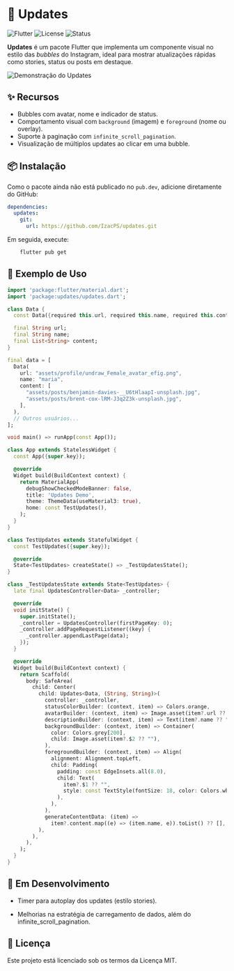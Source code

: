# 🫧 Updates

![Flutter](https://img.shields.io/badge/Made%20with-Flutter-blue)
![License](https://img.shields.io/badge/license-MIT-green)
![Status](https://img.shields.io/badge/status-100%25%20Funcional-success)

**Updates** é um pacote Flutter que implementa um componente visual no estilo das *bubbles* do Instagram, ideal para mostrar atualizações rápidas como stories, status ou posts em destaque.

![Demonstração do Updates](https://github.com/IzacPS/updates/blob/main/images/output.gif)

## ✨ Recursos

- Bubbles com avatar, nome e indicador de status.
- Comportamento visual com `background` (imagem) e `foreground` (nome ou overlay).
- Suporte à paginação com `infinite_scroll_pagination`.
- Visualização de múltiplos updates ao clicar em uma bubble.

## 📦 Instalação

Como o pacote ainda não está publicado no `pub.dev`, adicione diretamente do GitHub:

```yaml
dependencies:
  updates:
    git:
      url: https://github.com/IzacPS/updates.git
```

Em seguida, execute: 
```bash
    flutter pub get
```

## 🚀 Exemplo de Uso

```dart
import 'package:flutter/material.dart';
import 'package:updates/updates.dart';

class Data {
  const Data({required this.url, required this.name, required this.content});

  final String url;
  final String name;
  final List<String> content;
}

final data = [
  Data(
    url: "assets/profile/undraw_Female_avatar_efig.png",
    name: "maria",
    content: [
      "assets/posts/benjamin-davies-__U6tHlaapI-unsplash.jpg",
      "assets/posts/brent-cox-lRM-J3q2Z3k-unsplash.jpg",
    ],
  ),
  // Outros usuários...
];

void main() => runApp(const App());

class App extends StatelessWidget {
  const App({super.key});

  @override
  Widget build(BuildContext context) {
    return MaterialApp(
      debugShowCheckedModeBanner: false,
      title: 'Updates Demo',
      theme: ThemeData(useMaterial3: true),
      home: const TestUpdates(),
    );
  }
}

class TestUpdates extends StatefulWidget {
  const TestUpdates({super.key});

  @override
  State<TestUpdates> createState() => _TestUpdatesState();
}

class _TestUpdatesState extends State<TestUpdates> {
  late final UpdatesController<Data> _controller;

  @override
  void initState() {
    super.initState();
    _controller = UpdatesController(firstPageKey: 0);
    _controller.addPageRequestListener((key) {
      _controller.appendLastPage(data);
    });
  }

  @override
  Widget build(BuildContext context) {
    return Scaffold(
      body: SafeArea(
        child: Center(
          child: Updates<Data, (String, String)>(
            controller: _controller,
            statusColorBuilder: (context, item) => Colors.orange,
            avatarBuilder: (context, item) => Image.asset(item?.url ?? ""),
            descriptionBuilder: (context, item) => Text(item?.name ?? ""),
            backgroundBuilder: (context, item) => Container(
              color: Colors.grey[200],
              child: Image.asset(item?.$2 ?? ""),
            ),
            foregroundBuilder: (context, item) => Align(
              alignment: Alignment.topLeft,
              child: Padding(
                padding: const EdgeInsets.all(8.0),
                child: Text(
                  item?.$1 ?? "",
                  style: const TextStyle(fontSize: 18, color: Colors.white),
                ),
              ),
            ),
            generateContentData: (item) =>
              item?.content.map((e) => (item.name, e)).toList() ?? [],
          ),
        ),
      ),
    );
  }
}
```

## 📌 Em Desenvolvimento
- Timer para autoplay dos updates (estilo stories).

- Melhorias na estratégia de carregamento de dados, além do infinite_scroll_pagination.


## 📄 Licença
Este projeto está licenciado sob os termos da Licença MIT.

